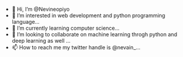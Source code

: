 - 👋 Hi, I’m @Nevineopiyo
- 👀 I’m interested in web development and python programming language...
- 🌱 I’m currently learning computer science...
- 💞️ I’m looking to collaborate on machine learning throgh python and deep learning as well ...
- 📫 How to reach me my twitter handle is @nevain_...

<!---
Nevineopiyo/Nevineopiyo is a ✨ special ✨ repository because its `README.md` (this file) appears on your GitHub profile.
You can click the Preview link to take a look at your changes.
--->
